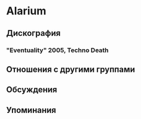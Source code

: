 # Alarium



## Дискография

### "Eventuality" 2005, Techno Death




## Отношения с другими группами


## Обсуждения


## Упоминания


